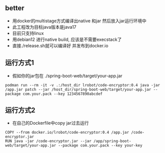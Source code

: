 
## better

* 用docker的multistage方式编译出native 和jar 然后放入jar运行环境中
* 此工程改为目标java版本是java17
* 目前只支持linux
* 用debian12 进行native build, 应该是不需要execstack了
* 直接./release.sh就可以编译好 并发布到docker.io

## 运行方式1

* 假如你的jar包在 ./spring-boot-web/target/your-app.jar

```shell
podman run --rm -it -v .:/host_dir lrobot/code-encryptor:0.4 java -jar /app.jar patch --jar /host_dir/spring-boot-web/target/your-app.jar --package com.your.pack --key 1234567890abcdef
```

## 运行方式2

 * 在自己的Dockerfile中copy jar过去运行
```
COPY --from docker.io/lrobot/code-encryptor:0.4 /app.jar /code-encryptor.jar
RUN java -jar /code-encryptor.jar --jar /app/spring-boot-web/target/your-app.jar --package com.your.pack --key your-key
```
